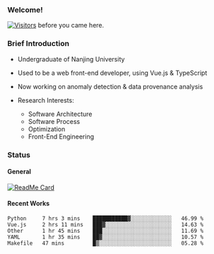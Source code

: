 ### Welcome!

[![Visitors](https://visitor-badge.laobi.icu/badge?page_id=HermitSun.HermitSun)]() before you came here.

### Brief Introduction

- Undergraduate of Nanjing University

- Used to be a web front-end developer, using Vue.js & TypeScript

- Now working on anomaly detection & data provenance analysis

- Research Interests: 
  - Software Architecture
  - Software Process
  - Optimization
  - Front-End Engineering

### Status

#### General

[![ReadMe Card](https://github-readme-stats.hermitsun.vercel.app/api?username=HermitSun&count_private=true&show_icons=true)]()

#### Recent Works

<!--START_SECTION:waka-->
```text
Python     7 hrs 3 mins    ███████████▓░░░░░░░░░░░░░   46.99 % 
Vue.js     2 hrs 11 mins   ███▓░░░░░░░░░░░░░░░░░░░░░   14.63 % 
Other      1 hr 45 mins    ███░░░░░░░░░░░░░░░░░░░░░░   11.69 % 
YAML       1 hr 35 mins    ██▓░░░░░░░░░░░░░░░░░░░░░░   10.57 % 
Makefile   47 mins         █▒░░░░░░░░░░░░░░░░░░░░░░░   05.28 % 
```
<!--END_SECTION:waka-->
